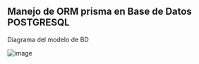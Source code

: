 ## Manejo de ORM prisma en Base de Datos POSTGRESQL

Diagrama del modelo de BD

![image](https://github.com/user-attachments/assets/12baabed-6ee3-43c9-bd82-9e13db1e4cfa)
